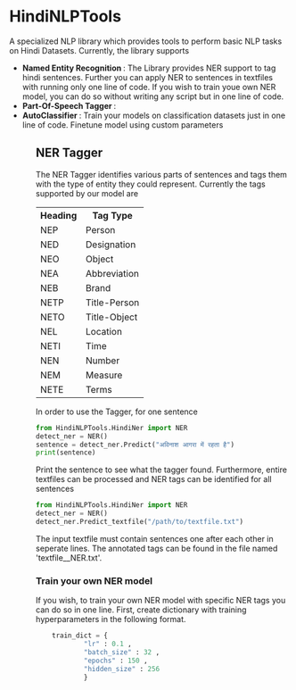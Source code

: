 # HindiNLPTools

A specialized NLP library which provides tools to perform basic NLP tasks on Hindi Datasets. Currently, the library supports 
<ul>
  <li> <b> Named Entity Recognition </b>: The Library provides NER support to tag hindi sentences. Further you can apply NER to sentences in textfiles with running only one line of code. If you wish to train youe own NER model, you can do so without writing any script but in one line of code.</li>
  <li> <b> Part-Of-Speech Tagger </b> : </li>
  <li> <b> AutoClassifier </b> : Train your models on classification datasets just in one line of code. Finetune model using custom parameters</li>
<ul>
  
## NER Tagger
The NER Tagger identifies various parts of sentences and tags them with the type of entity they could represent. Currently the tags supported by our model are
<table> 
  <tr> <th>  Heading </th> <th> Tag Type  </th></tr>
  <tr> <td>  NEP </td> <td> Person  </td></tr>
  <tr> <td>  NED </td> <td> Designation  </td> </tr>
  <tr> <td>  NEO </td> <td> Object  </td> </tr>
  <tr> <td>  NEA </td> <td> Abbreviation  </td> </tr>
  <tr> <td>  NEB </td> <td> Brand  </td> </tr>
  <tr> <td>  NETP </td> <td> Title-Person  </td> </tr>
  <tr> <td>  NETO </td> <td> Title-Object </td> </tr>
  <tr> <td>  NEL </td> <td> Location </td> </tr>
  <tr> <td>  NETI </td> <td> Time </td> </tr>
  <tr> <td>  NEN </td> <td> Number </td> </tr>
  <tr> <td> NEM </td> <td> Measure </td> </tr>
  <tr> <td>  NETE </td> <td> Terms </td> </tr>
</table>

In order to use the Tagger, for one sentence 
```python 
from HindiNLPTools.HindiNer import NER
detect_ner = NER()
sentence = detect_ner.Predict("अविनाश आगरा में रहता है")
print(sentence)
 ```
 
 Print the sentence to see what the tagger found. Furthermore, entire textfiles can be processed and NER tags can be identified for all sentences
 ```python 
from HindiNLPTools.HindiNer import NER
detect_ner = NER()
detect_ner.Predict_textfile("/path/to/textfile.txt")
 ```
The input textfile must contain sentences one after each other in seperate lines. The annotated tags can be found in the file named 'textfile__NER.txt'.

### Train your own NER model
If you wish, to train your own NER model with specific NER tags you can do so in one line. First, create dictionary with training hyperparameters in the following format.
```python
    train_dict = {
            "lr" : 0.1 ,
            "batch_size" : 32 ,
            "epochs" : 150 ,
            "hidden_size" : 256
            }
   ```
